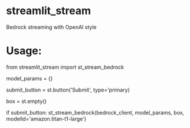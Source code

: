 # streamlit_stream
Bedrock streaming with OpenAI style

# Usage:
from streamlit_stream import st_stream_bedrock

model_params = {}

submit_button = st.button('Submit', type='primary)

box = st.empty()

if submit_button:
    st_stream_bedrock(bedrock_client, model_params, box, modelId='amazon.titan-t1-large')
